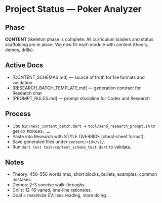 # Project Status — Poker Analyzer

## Phase
**CONTENT**
Skeleton phase is complete. All curriculum loaders and status scaffolding are in place.
We now fill each module with content (theory, demos, drills).

## Active Docs
- [CONTENT_SCHEMAS.md] — source of truth for file formats and validation
- [RESEARCH_BATCH_TEMPLATE.md] — generation contract for Research chat
- [PROMPT_RULES.md] — prompt discipline for Codex and Research

## Process
- Use `bin/next_content_batch.dart` → `tool/send_research_prompt.sh` to get `GO MODULES: …`.
- Paste into Research with STYLE OVERRIDE (cheat-sheet format).
- Save generated files under `content/<id>/v1/`.
- Run `dart test test/content_schema_test.dart` to validate.

## Notes
- Theory: 450–550 words max, short blocks, bullets, examples, common mistakes.
- Demos: 2–3 concise walk-throughs.
- Drills: 12–16 varied, one-line rationales.
- Goal = maximize EV: less reading, more doing.
